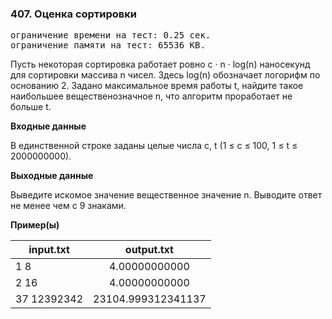### 407. Оценка сортировки

<pre>ограничение времени на тест: 0.25 сек.
ограничение памяти на тест: 65536 KB.</pre>

Пусть некоторая сортировка работает ровно c · n · log(n) наносекунд для сортировки массива n чисел. Здесь log(n) обозначает логорифм по основанию 2. Задано максимальное время работы t, найдите такое наибольшее вещественозначное n, что алгоритм проработает не больше t.

**Входные данные**

В единственной строке заданы целые числа c, t (1 ≤ c ≤ 100, 1 ≤ t ≤ 2000000000).

**Выходные данные**

Выведите искомое значение вещественное значение n. Выводите ответ не менее чем с 9 знаками.

**Пример(ы)**

| input.txt | output.txt |
| ------------- |:-------------:|
| 1 8 | 4.00000000000  |
| 2 16 | 4.00000000000  |
| 37 12392342 | 23104.999312341137 |
